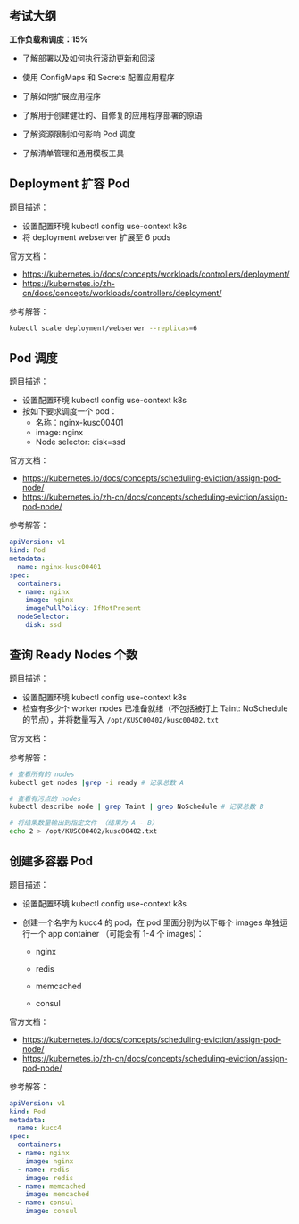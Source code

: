 ## 考试大纲

**工作负载和调度：15%**

- 了解部署以及如何执行滚动更新和回滚

- 使用 ConfigMaps 和 Secrets 配置应用程序

- 了解如何扩展应用程序

- 了解用于创建健壮的、自修复的应用程序部署的原语

- 了解资源限制如何影响 Pod 调度

- 了解清单管理和通用模板工具

## Deployment 扩容 Pod

题目描述：

- 设置配置环境 kubectl config use-context k8s
- 将 deployment webserver 扩展至 6 pods

官方文档：

- <https://kubernetes.io/docs/concepts/workloads/controllers/deployment/>
- <https://kubernetes.io/zh-cn/docs/concepts/workloads/controllers/deployment/>

参考解答：

```bash
kubectl scale deployment/webserver --replicas=6
```

## Pod 调度

题目描述：

- 设置配置环境 kubectl config use-context k8s
- 按如下要求调度一个 pod：
  - 名称：nginx-kusc00401
  - image: nginx
  - Node selector: disk=ssd

官方文档：

- <https://kubernetes.io/docs/concepts/scheduling-eviction/assign-pod-node/>
- <https://kubernetes.io/zh-cn/docs/concepts/scheduling-eviction/assign-pod-node/>

参考解答：

```yaml
apiVersion: v1
kind: Pod
metadata:
  name: nginx-kusc00401
spec:
  containers:
  - name: nginx
    image: nginx
    imagePullPolicy: IfNotPresent
  nodeSelector:
    disk: ssd
```

## 查询 Ready Nodes 个数

题目描述：

- 设置配置环境 kubectl config use-context k8s
- 检查有多少个 worker nodes 已准备就绪（不包括被打上 Taint: NoSchedule 的节点），并将数量写入  `/opt/KUSC00402/kusc00402.txt`

官方文档：

参考解答：

```bash
# 查看所有的 nodes
kubectl get nodes |grep -i ready # 记录总数 A

# 查看有污点的 nodes
kubectl describe node | grep Taint | grep NoSchedule # 记录总数 B

# 将结果数量输出到指定文件 （结果为 A - B）
echo 2 > /opt/KUSC00402/kusc00402.txt

```

## 创建多容器 Pod

题目描述：

- 设置配置环境 kubectl config use-context k8s

- 创建一个名字为 kucc4 的 pod，在 pod 里面分别为以下每个 images 单独运行一个 app container （可能会有 1-4 个 images)：

  - nginx

  - redis

  - memcached

  - consul

官方文档：

- <https://kubernetes.io/docs/concepts/scheduling-eviction/assign-pod-node/>
- <https://kubernetes.io/zh-cn/docs/concepts/scheduling-eviction/assign-pod-node/>

参考解答：

```yaml
apiVersion: v1
kind: Pod
metadata:
  name: kucc4
spec:
  containers:
  - name: nginx
    image: nginx
  - name: redis
    image: redis
  - name: memcached
    image: memcached
  - name: consul
    image: consul

```

